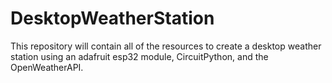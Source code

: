 # DesktopWeatherStation
This repository will contain all of the resources to create a desktop weather station using an adafruit esp32 module, CircuitPython, and the OpenWeatherAPI.
